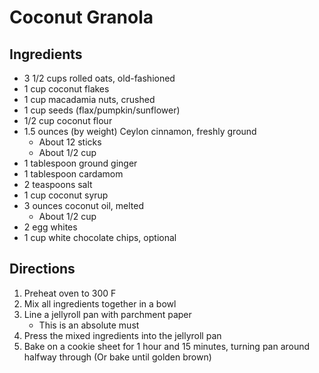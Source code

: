# Coconut Granola

## Ingredients

- 3 1/2 cups rolled oats, old-fashioned
- 1 cup coconut flakes
- 1 cup macadamia nuts, crushed
- 1 cup seeds (flax/pumpkin/sunflower)
- 1/2 cup coconut flour
- 1.5 ounces (by weight) Ceylon cinnamon, freshly ground
    - About 12 sticks
    - About 1/2 cup
- 1 tablespoon ground ginger
- 1 tablespoon cardamom
- 2 teaspoons salt
- 1 cup coconut syrup
- 3 ounces coconut oil, melted
    - About 1/2 cup
- 2 egg whites
- 1 cup white chocolate chips, optional

## Directions

1. Preheat oven to 300 F
1. Mix all ingredients together in a bowl
1. Line a jellyroll pan with parchment paper
    - This is an absolute must
1. Press the mixed ingredients into the jellyroll pan
1. Bake on a cookie sheet for 1 hour and 15 minutes, turning pan around halfway through (Or bake until golden brown)
